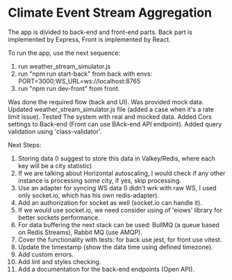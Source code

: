 # Climate Event Stream Aggregation

The app is divided to back-end and front-end parts. Back part is implemented by Express, Front is implemented by React.

To run the app, use the next sequence:
1. run weather_stream_simulator.js
2. run "npm run start-back" from back with envs: PORT=3000;WS_URL=ws://localhost:8765
3. run "npm run dev-front" from front.

Was done the required flow (back and UI).
Was provided mock data.
Updated weather_stream_simulator.js file (added a case when it's a rate limit issue).
Tested The system with real and mocked data.
Added Cors settings to Back-end (Front can use BAck-end API endpoint).
Added query validation using 'class-validator'.

Next Steps:
1. Storing data (I suggest to store this data in Valkey/Redis, where each key will be a city statistic)
2. If we are talking about Horizontal autoscaling, I would check if any other instance is processing some city, if yes, skip processing.
3. Use an adapter for syncing WS data (I didn't wrk with raw WS, I used only socket.io, which has his own redis-adapter).
4. Add an authorization for socket as well (socket.io can handle it).
5. If we would use socket.io, we need consider using of 'eiows' library for better sockets performance.
6. For data buffering the next stack can be used: BullMQ (a queue based on Redis Streams), Rabbit MQ (use AMQP).
7. Cover the functionality with tests: for back use jest, for front use vitest.
8. Update the timestamp (show the data time using defined timezone).
9. Add custom errors.
10. Add lint and styles checking.
11. Add a documentation for the back-end endpoints (Open API).

